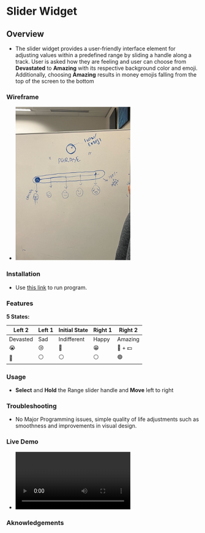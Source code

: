 # Slider Widget

## Overview
- The slider widget provides a user-friendly interface element for adjusting values within a predefined range by sliding a handle along a track. User is asked how they are feeling and user can choose from **Devastated** to **Amazing** with its respective background color and emoji. Additionally, choosing **Amazing** results in money emojis falling from the top of the screen to the bottom

### Wireframe
- <img src="images/IMG_6194.jpg" alt="wireframe" width="300"/>

### Installation
- Use [this link](https://html-preview.github.io/?url=https://github.com/cse110-sp24-group18/warmup-exercise/blob/slider-full-implementation/slider/slider-widget.html) to run program.

### Features

**5 States:**

| Left 2 | Left 1 | Initial State | Right 1 | Right 2  |
|----------|----------|----------|----------|----------|
|    Devasted |    Sad|    Indifferent |    Happy |    Amazing |
|      😭  |    😢  |    🫤          |    😁    |    🤣 + 💵|
|    🔵 |   ⚪️ |     ⚪️ |     ⚪️ |    🟢 |


### Usage
- **Select** and **Hold** the Range slider handle and **Move** left to right 

### Troubleshooting
- No Major Programming issues, simple quality of life adjustments such as smoothness and improvements in visual design.

### Live Demo
- ![demo](Demo.mov)

### Aknowledgements
